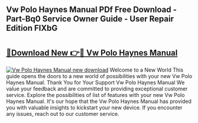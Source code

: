 ## Vw Polo Haynes Manual PDf Free Download - Part-Bq0 Service Owner Guide - User Repair Edition FIXbG

# <h2><a href="http://bc98862.oget.top/?id=Vw+Polo+Haynes+Manual">🔗Download New 👉🔴 Vw Polo Haynes Manual</a></h2>

[![Vw Polo Haynes Manual new download](https://i.imgur.com/5g1atiW.png)](http://bc98862.oget.top/?id=Vw+Polo+Haynes+Manual)
Welcome to a New World This guide opens the doors to a new world of possibilities with your new Vw Polo Haynes Manual. Thank You for Your Support Vw Polo Haynes Manual We value your feedback and are committed to providing exceptional customer service. Explore the possibilities of list of features with your new Vw Polo Haynes Manual. It's our hope that the Vw Polo Haynes Manual has provided you with valuable insights to kickstart your new device. If you encounter any issues, reach out to our customer service.
